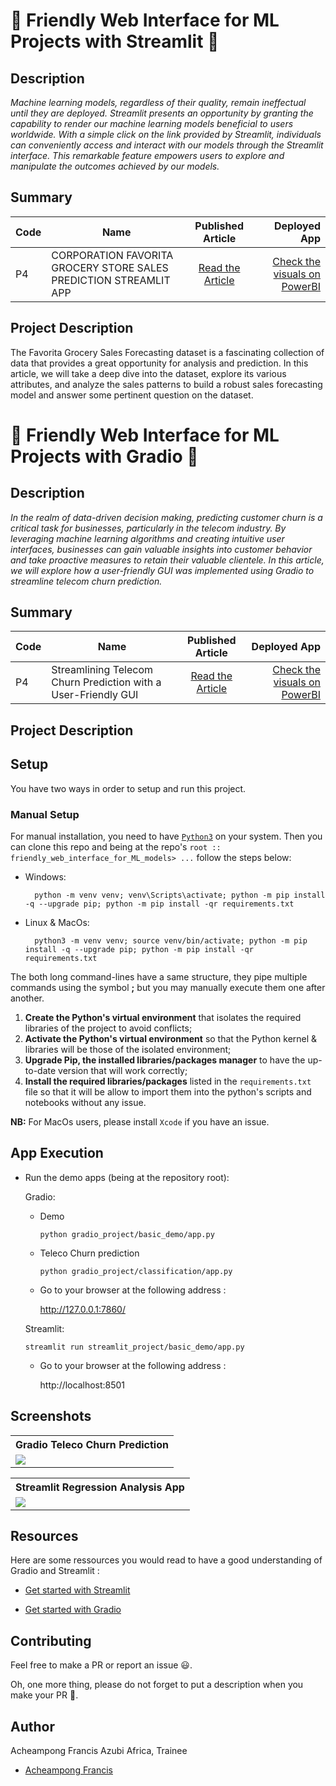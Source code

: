 # 🚀 Friendly Web Interface for ML Projects with  Streamlit 🚀

## Description
*Machine learning models, regardless of their quality, remain ineffectual until they are deployed. Streamlit presents an opportunity by granting the capability to render our machine learning models beneficial to users worldwide. With a simple click on the link provided by Streamlit, individuals can conveniently access and interact with our models through the Streamlit interface. This remarkable feature empowers users to explore and manipulate the outcomes achieved by our models.*

## Summary
| Code      | Name        | Published Article |  Deployed App |
|-----------|-------------|:-------------:|------:|
| P4| CORPORATION FAVORITA GROCERY STORE SALES PREDICTION STREAMLIT APP|  [Read the Article](https://medium.com/@acheampongfrancis95/corporation-favorita-grocery-store-sales-prediction-streamlit-app-77ee89b9983e) | [Check the visuals on PowerBI](https://app.powerbi.com/groups/me/reports/3114c4fa-c8d8-46d8-98d3-102b0cadf47b/ReportSection) |

## Project Description
The Favorita Grocery Sales Forecasting dataset is a fascinating collection of data that provides a great opportunity for analysis and prediction. In this article, we will take a deep dive into the dataset, explore its various attributes, and analyze the sales patterns to build a robust sales forecasting model and answer some pertinent question on the dataset.

# 🚀 Friendly Web Interface for ML Projects with  Gradio 🚀

## Description
*In the realm of data-driven decision making, predicting customer churn is a critical task for businesses, particularly in the telecom industry. By leveraging machine learning algorithms and creating intuitive user interfaces, businesses can gain valuable insights into customer behavior and take proactive measures to retain their valuable clientele. In this article, we will explore how a user-friendly GUI was implemented using Gradio to streamline telecom churn prediction.*

## Summary
| Code      | Name        | Published Article |  Deployed App |
|-----------|-------------|:-------------:|------:|
| P4| Streamlining Telecom Churn Prediction with a User-Friendly GUI|  [Read the Article](https://medium.com/@acheampongfrancis95/streamlining-telecom-churn-prediction-with-a-user-friendly-gui-bebb83b370bd) | [Check the visuals on PowerBI](https://app.powerbi.com/groups/me/reports/3114c4fa-c8d8-46d8-98d3-102b0cadf47b/ReportSection) |

## Project Description


## Setup
You have two ways in order to setup and run this project.

### Manual Setup

For manual installation, you need to have [`Python3`](https://www.python.org/) on your system. Then you can clone this repo and being at the repo's `root :: friendly_web_interface_for_ML_models> ...`  follow the steps below:

- Windows:
        
        python -m venv venv; venv\Scripts\activate; python -m pip install -q --upgrade pip; python -m pip install -qr requirements.txt  

- Linux & MacOs:
        
        python3 -m venv venv; source venv/bin/activate; python -m pip install -q --upgrade pip; python -m pip install -qr requirements.txt  

The both long command-lines have a same structure, they pipe multiple commands using the symbol **;** but you may manually execute them one after another.

1. **Create the Python's virtual environment** that isolates the required libraries of the project to avoid conflicts;
2. **Activate the Python's virtual environment** so that the Python kernel & libraries will be those of the isolated environment;
3. **Upgrade Pip, the installed libraries/packages manager** to have the up-to-date version that will work correctly;
4. **Install the required libraries/packages** listed in the `requirements.txt` file so that it will be allow to import them into the python's scripts and notebooks without any issue.

**NB:** For MacOs users, please install `Xcode` if you have an issue.



## App Execution
- Run the demo apps (being at the repository root):
        
  Gradio:
    
    - Demo

          python gradio_project/basic_demo/app.py

    - Teleco Churn prediction

          python gradio_project/classification/app.py
  


  - Go to your browser at the following address :
        
      http://127.0.0.1:7860/


  Streamlit: 

      streamlit run streamlit_project/basic_demo/app.py

  - Go to your browser at the following address :
        
      http://localhost:8501


## Screenshots

<table>
    <tr>
        <th>Gradio Teleco Churn Prediction</th>
    </tr>
    <tr>
        <td><img src="C:/Users/user/Desktop\AZUBI AFRICA/SecondPhase/LP4\Career_Accelerator_P4-ML_apps/screenshots/GradioInterface.PNG"/></td>
    </tr>
</table>

<table>
    <tr>
        <th>Streamlit Regression Analysis App</th>
    </tr>
    <tr>
        <td><img src="C:/Users/user/Desktop/AZUBI AFRICA/SecondPhase/LP4/Career_Accelerator_P4-ML_apps/screenshots/StreamlitApp.PNG"/></td>
    </tr>
</table>

## Resources
Here are some ressources you would read to have a good understanding of Gradio and Streamlit :
- [Get started with Streamlit](https://docs.streamlit.io/library/get-started/create-an-app)

- [Get started with Gradio](https://gradio.app/getting_started/)

## Contributing

Feel free to make a PR or report an issue 😃.

Oh, one more thing, please do not forget to put a description when you make your PR 🙂.

## Author
Acheampong Francis
Azubi Africa, Trainee

- [Acheampong Francis](https://www.linkedin.com/in/esa%C3%AFe-alain-emmanuel-dina-koupoh-7b974a17a/)
